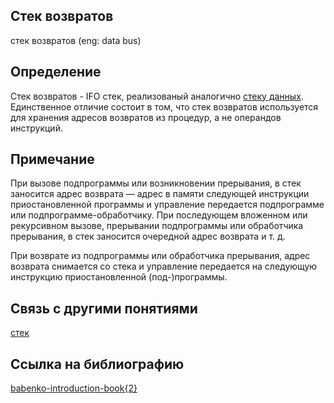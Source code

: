 ## Стек возвратов
cтек возвратов (eng: data bus) 

## Определение
Стек возвратов -  IFO стек, реализованый аналогично [стеку данных](https://github.com/vernikkkkkkkkkkkkkkkkkkk/concept_new/blob/main/concept/data%20stack.md). Единственное отличие состоит в том, что стек возвратов используется для хранения адресов возвратов из процедур, а не операндов инструкций.
## Примечание
При вызове подпрограммы или возникновении прерывания, в стек заносится адрес возврата — адрес в памяти следующей инструкции приостановленной программы и управление передается подпрограмме или подпрограмме-обработчику. При последующем вложенном или рекурсивном вызове, прерывании подпрограммы или обработчика прерывания, в стек заносится очередной адрес возврата и т. д.

При возврате из подпрограммы или обработчика прерывания, адрес возврата снимается со стека и управление передается на следующую инструкцию приостановленной (под-)программы.

## Связь с другими понятиями
[стек](https://github.com/vernikkkkkkkkkkkkkkkkkkk/concept_new/blob/main/concept/stack.md)

## Cсылка на библиографию
[babenko-introduction-book{2}](https://github.com/vernikkkkkkkkkkkkkkkkkkk/concept_new/blob/main/bibliography/babenko-introduction-book%7B2%7D.md)
